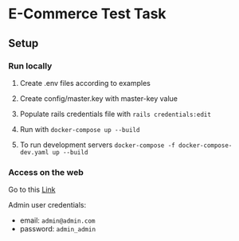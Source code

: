 # E-Commerce Test Task

## Setup

### Run locally

1. Create .env files according to examples

2. Create config/master.key with master-key value

3. Populate rails credentials file with `rails credentials:edit`

4. Run with `docker-compose up --build`

5. To run development servers `docker-compose -f docker-compose-dev.yaml up --build`

### Access on the web

Go to this [Link](https://olacdy.github.io/e-commerce-test-task/)

Admin user credentials:

- email: `admin@admin.com`
- password: `admin_admin`
